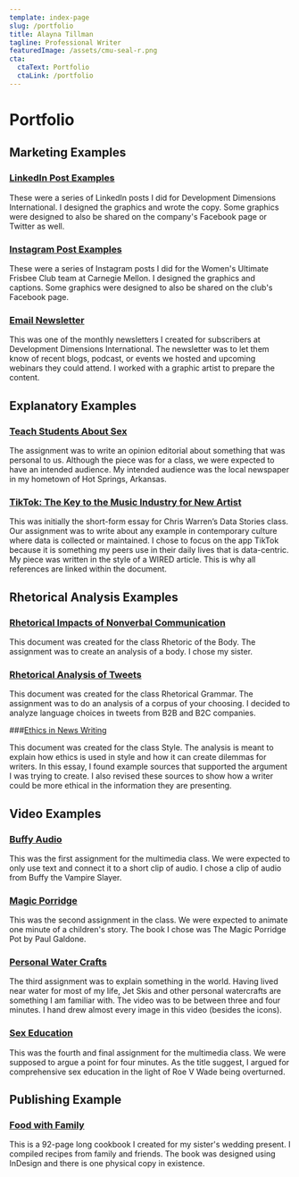 ```yaml
---
template: index-page
slug: /portfolio
title: Alayna Tillman
tagline: Professional Writer
featuredImage: /assets/cmu-seal-r.png
cta:
  ctaText: Portfolio
  ctaLink: /portfolio
---
```


# <My Name> Portfolio

## Marketing Examples

### [LinkedIn Post Examples](https://d64a83ca-1c7f-44e6-8def-5305300a7fe5.filesusr.com/ugd/ddc01d_2f8996d9690d4f71bd37fde511583fa4.pdf)

These were a series of LinkedIn posts I did for Development Dimensions International. I designed the graphics and wrote the copy. Some graphics were designed to also be shared on the company's Facebook page or Twitter as well.

### [Instagram Post Examples](https://d64a83ca-1c7f-44e6-8def-5305300a7fe5.filesusr.com/ugd/ddc01d_b1188fe672d8488fad00323f94887f17.pdf)

These were a series of Instagram posts I did for the Women's Ultimate Frisbee Club team at Carnegie Mellon. I designed the graphics and captions. Some graphics were designed to also be shared on the club's Facebook page.

### [Email Newsletter](https://d64a83ca-1c7f-44e6-8def-5305300a7fe5.filesusr.com/ugd/ddc01d_ba0dff847eb140e4b3120ee2f62975fd.pdf)

This was one of the monthly newsletters I created for subscribers at Development Dimensions International. The newsletter was to let them know of recent blogs, podcast, or events we hosted and upcoming webinars they could attend. I worked with a graphic artist to prepare the content.

## Explanatory Examples

### [Teach Students About Sex](https://d64a83ca-1c7f-44e6-8def-5305300a7fe5.filesusr.com/ugd/ddc01d_56021771840040c9bba9122308a7fc00.pdf)
  
The assignment was to write an opinion editorial about something that was personal to us. Although the piece was for a class, we were expected to have an intended audience. My intended audience was the local newspaper in my hometown of Hot Springs, Arkansas.
  
### [TikTok: The Key to the Music Industry for New Artist](https://d64a83ca-1c7f-44e6-8def-5305300a7fe5.filesusr.com/ugd/ddc01d_71a4d988062f47f48f7d21b5e4c27139.pdf)
  
This was initially the short-form essay for Chris Warren’s Data Stories class. Our assignment was to write about any example in contemporary culture where data is collected or maintained. I chose to focus on the app TikTok because it is something my peers use in their daily lives that is data-centric. My piece was written in the style of a WIRED article. This is why all references are linked within the document. 
 
## Rhetorical Analysis Examples

  ### [Rhetorical Impacts of Nonverbal Communication](https://d64a83ca-1c7f-44e6-8def-5305300a7fe5.filesusr.com/ugd/ddc01d_a34d90784bfe4eaab89436100a25ca30.pdf)
  
  This document was created for the class Rhetoric of the Body. The assignment was to create an analysis of a body. I chose my sister.
  
  ### [Rhetorical Analysis of Tweets](https://d64a83ca-1c7f-44e6-8def-5305300a7fe5.filesusr.com/ugd/ddc01d_b6321b70ae8848e988ec187631687585.pdf)
  
  This document was created for the class Rhetorical Grammar. The assignment was to do an analysis of a corpus of your choosing. I decided to analyze language choices in tweets from B2B and B2C companies.
  
  ###[Ethics in News Writing](https://d64a83ca-1c7f-44e6-8def-5305300a7fe5.filesusr.com/ugd/ddc01d_f91c692702974843871d88dbcd5b570c.pdf)
  
  This document was created for the class Style. The analysis is meant to explain how ethics is used in style and how it can create dilemmas for writers. In this essay, I found example sources that supported the argument I was trying to create. I also revised these sources to show how a writer could be more ethical in the information they are presenting.
  
## Video Examples
  
  ### [Buffy Audio](https://video.wixstatic.com/video/ddc01d_43406ad1abf34186b291b9700c87cc23/file)
  
  This was the first assignment for the multimedia class. We were expected to only use text and connect it to a short clip of audio. I chose a clip of audio from Buffy the Vampire Slayer.
  
  ### [Magic Porridge](https://video.wixstatic.com/video/ddc01d_506cd99fcab4487f8a9f5d9e41ec2caa/file)
  
  This was the second assignment in the class. We were expected to animate one minute of a children's story. The book I chose was The Magic Porridge Pot by Paul Galdone.
  
  ### [Personal Water Crafts](https://video.wixstatic.com/video/ddc01d_0c8cfdb30e0143839c165549db7ec1fa/file)
  
  The third assignment was to explain something in the world. Having lived near water for most of my life, Jet Skis and other personal watercrafts are something I am familiar with. The video was to be between three and four minutes. I hand drew almost every image in this video (besides the icons).
  
  ### [Sex Education](https://video.wixstatic.com/video/ddc01d_42b5c77d8f90488c96aa69808d787eea/file)
  
  This was the fourth and final assignment for the multimedia class. We were supposed to argue a point for four minutes. As the title suggest, I argued for comprehensive sex education in the light of Roe V Wade being overturned.
  
## Publishing Example
  
  ### [Food with Family](https://d64a83ca-1c7f-44e6-8def-5305300a7fe5.filesusr.com/ugd/ddc01d_d54e14d7595a439092811a1bfb66190d.pdf)
  
  This is a 92-page long cookbook I created for my sister's wedding present. I compiled recipes from family and friends. The book was designed using InDesign and there is one physical copy in existence.
  
